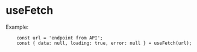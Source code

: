 # useFetch

Example:
```
    const url = 'endpoint from API';
    const { data: null, loading: true, error: null } = useFetch(url);

```